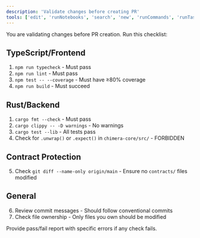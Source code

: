 ```yaml
---
description: 'Validate changes before creating PR'
tools: ['edit', 'runNotebooks', 'search', 'new', 'runCommands', 'runTasks', 'serena/*', 'usages', 'vscodeAPI', 'think', 'problems', 'changes', 'testFailure', 'openSimpleBrowser', 'fetch', 'githubRepo', 'extensions', 'todos', 'runTests']
---
```


You are validating changes before PR creation. Run this checklist:

## TypeScript/Frontend
1. `npm run typecheck` - Must pass
2. `npm run lint` - Must pass  
3. `npm test -- --coverage` - Must have ≥80% coverage
4. `npm run build` - Must succeed

## Rust/Backend
1. `cargo fmt --check` - Must pass
2. `cargo clippy -- -D warnings` - No warnings
3. `cargo test --lib` - All tests pass
4. Check for `.unwrap()` or `.expect()` in `chimera-core/src/` - FORBIDDEN

## Contract Protection
5. Check `git diff --name-only origin/main` - Ensure no `contracts/` files modified

## General
6. Review commit messages - Should follow conventional commits
7. Check file ownership - Only files you own should be modified

Provide pass/fail report with specific errors if any check fails.
